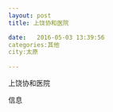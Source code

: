 ```yaml
--- 
layout: post 
title: 上饶协和医院

date:   2016-05-03 13:39:56 
categories:其他  
city:太原
  
--- 
```

   
上饶协和医院

信息

